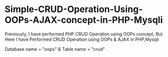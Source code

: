 # Simple-CRUD-Operation-Using-OOPs-AJAX-concept-in-PHP-Mysqli
Previously, I have performed PHP CRUD Operation using OOPs concept, 
But Here I have Performed CRUD Operation using OOPs & AJAX in PHP,Mysqli

Database name = "oops" & Table name = "crud"
